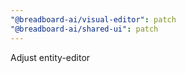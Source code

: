 ```yaml
---
"@breadboard-ai/visual-editor": patch
"@breadboard-ai/shared-ui": patch
---
```


Adjust entity-editor

